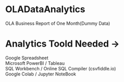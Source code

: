 # OLADataAnalytics
OLA Business Report of One Month(Dummy Data)

# Analytics Toold Needed ->
Google Spreadsheet  
Microsoft PowerBI / Tableau  
SQL Workbench / Online SQL Compiler (csvfiddle.io)    
Google Colab / Jupyter NoteBook 
